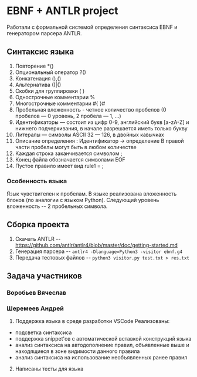 # EBNF + ANTLR project

Работали с формальной системой определения синтаксиса EBNF и генератором парсера ANTLR. 

## Синтаксис языка

1. Повторение  *()
2. Опциональный оператор ?()
3. Конкатенация  (),()
4. Альтернатива  ()|()
5. Скобки для группировки ( )
6. Однострочные комментарии %
7. Многострочные комментарии #{  }#
8. Пробельная вложенность - четное количество пробелов (0 пробелов — 0 уровень, 2 пробела — 1, …)
9. Идентификаторы — состоит из цифр 0-9, английский букв [a-zA-Z] и нижнего подчеркивания, в начале разрешается иметь только букву
10. Литералы — символы ASCII 32 — 126, в двойных кавычках 
11. Описание определения : Идентификатор -> определение 
В правой части пробелы могут быть в любом количестве 
12. Каждая строка заканчивается символом ;
13. Конец файла обозначается символами EOF 
14. Пустое правило имеет вид rule1 = ;

### Особенность языка 
Язык чувствителен к пробелам. В языке реализована вложенность блоков (по аналогии с языком Python). Следующий уровень вложенность -- 2 пробельных символа. 

## Сборка проекта
1. Скачать ANTLR -- https://github.com/antlr/antlr4/blob/master/doc/getting-started.md
2. Генерация парсера -- ```antlr4 -Dlanguage=Python3 -visitor ebnf.g4```
3. Передача тестовых файлов -- ```python3 visitor.py test.txt > res.txt```

## Задача участников

### Воробьев Вячеслав

### Шеремеев Андрей

1. Поддержка языка в среде разработки VSCode 
Реализованы:
-  подсветка синтаксиса
-  поддержка snippet'ов с автоматической вставкой конструкций языка
- анализ синтаксиса на автодополнение правил, объявленные выше и находящиеся в зоне видимости данного правила
- анализ синтаксиса на использование необъявленных ранее правил
2. Написаны тесты для языка
